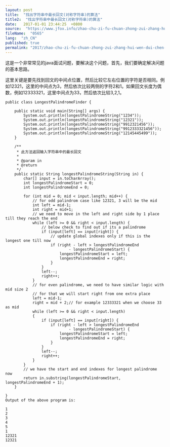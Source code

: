 ```yaml
---
layout: post
title:  "找出字符串中最长回文(对称字符串)的算法"
title2:  "找出字符串中最长回文(对称字符串)的算法"
date:   2017-01-01 23:44:25  +0800
source:  "https://www.jfox.info/zhao-chu-zi-fu-chuan-zhong-zui-zhang-hui-wen-dui-chen-zi-fu-chuan-de-suan-fa.html"
fileName:  "0565"
lang:  "zh_CN"
published: true
permalink: "2017/zhao-chu-zi-fu-chuan-zhong-zui-zhang-hui-wen-dui-chen-zi-fu-chuan-de-suan-fa.html"
---
```




这是一个非常常见的java面试问题，要解决这个问题，首先，我们要确定解决问题的基本思路。

这里关键是要先找到回文的中间点位置，然后比较它左右位置的字符是否相同。例如12321，这里的中间点为3，然后依次比较两侧的字符2和1。如果回文长度为偶数，例如12333321，这里中间点为33，然后依次比较3,2,1。

    
    public class LongestPalindromeFinder {
     
        public static void main(String[] args) {
            System.out.println(longestPalindromeString("1234"));
            System.out.println(longestPalindromeString("12321"));
            System.out.println(longestPalindromeString("9912321456"));
            System.out.println(longestPalindromeString("9912333321456"));
            System.out.println(longestPalindromeString("12145445499"));
        }
     
        /**
         * 此方法返回输入字符串中的最长回文
         * 
         * @param in
         * @return
         */
        public static String longestPalindromeString(String in) {
            char[] input = in.toCharArray();
            int longestPalindromeStart = 0;
            int longestPalindromeEnd = 0;
     
            for (int mid = 0; mid < input.length; mid++) {
                // for odd palindrom case like 12321, 3 will be the mid
                int left = mid-1;
                int right = mid+1;
                // we need to move in the left and right side by 1 place till they reach the end
                while (left >= 0 && right < input.length) {
                    // below check to find out if its a palindrome
                    if (input[left] == input[right]) {
                        // update global indexes only if this is the longest one till now
                        if (right - left > longestPalindromeEnd
                                - longestPalindromeStart) {
                            longestPalindromeStart = left;
                            longestPalindromeEnd = right;
                        }
                    }
                    left--;
                    right++;
                }
                // for even palindrome, we need to have similar logic with mid size 2
                // for that we will start right from one extra place
                left = mid-1;
                right = mid + 2;// for example 12333321 when we choose 33 as mid
                while (left >= 0 && right < input.length)
                {
                    if (input[left] == input[right]) {
                        if (right - left > longestPalindromeEnd
                                - longestPalindromeStart) {
                            longestPalindromeStart = left;
                            longestPalindromeEnd = right;
                        }
                    }
                    left--;
                    right++;
                }
            }
            // we have the start and end indexes for longest palindrome now
            return in.substring(longestPalindromeStart, longestPalindromeEnd + 1);
        }
     
    }
    Output of the above program is:
    
    1
    2
    3
    4
    5
    1
    12321
    12321
